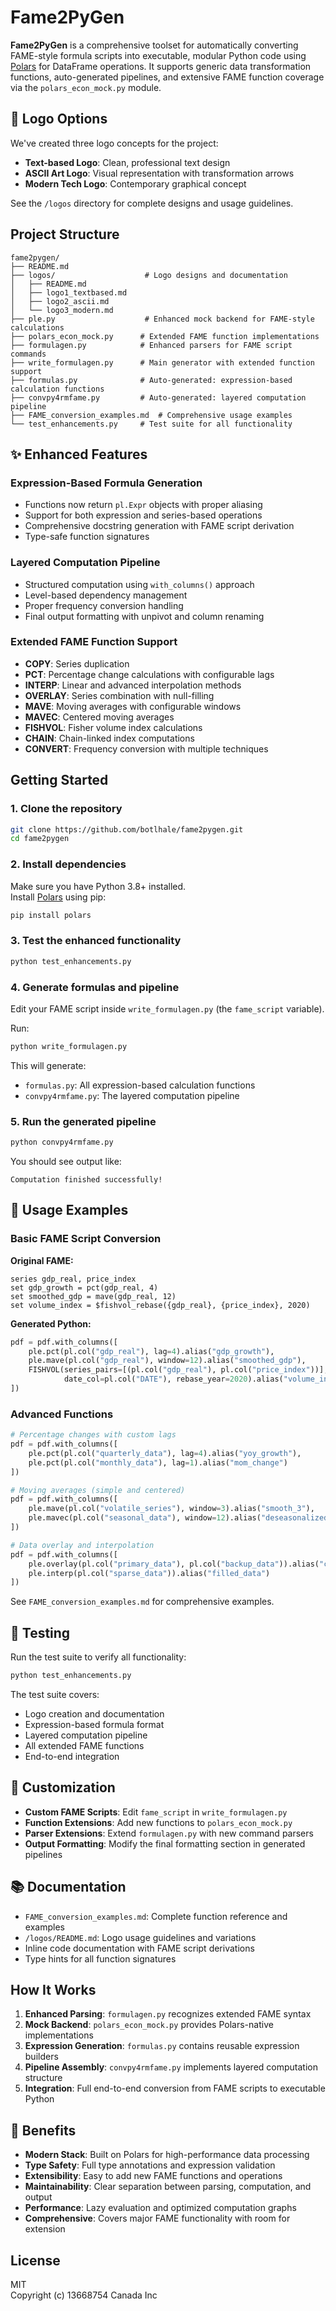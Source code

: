 # Fame2PyGen

**Fame2PyGen** is a comprehensive toolset for automatically converting FAME-style formula scripts into executable, modular Python code using [Polars](https://pola.rs/) for DataFrame operations. It supports generic data transformation functions, auto-generated pipelines, and extensive FAME function coverage via the `polars_econ_mock.py` module.

## 🎨 Logo Options

We've created three logo concepts for the project:

- **Text-based Logo**: Clean, professional text design
- **ASCII Art Logo**: Visual representation with transformation arrows  
- **Modern Tech Logo**: Contemporary graphical concept

See the `/logos` directory for complete designs and usage guidelines.

## Project Structure

```
fame2pygen/
├── README.md
├── logos/                    # Logo designs and documentation
│   ├── README.md
│   ├── logo1_textbased.md
│   ├── logo2_ascii.md
│   └── logo3_modern.md
├── ple.py                    # Enhanced mock backend for FAME-style calculations
├── polars_econ_mock.py      # Extended FAME function implementations
├── formulagen.py            # Enhanced parsers for FAME script commands
├── write_formulagen.py      # Main generator with extended function support
├── formulas.py              # Auto-generated: expression-based calculation functions
├── convpy4rmfame.py         # Auto-generated: layered computation pipeline
├── FAME_conversion_examples.md  # Comprehensive usage examples
└── test_enhancements.py     # Test suite for all functionality
```

## ✨ Enhanced Features

### Expression-Based Formula Generation
- Functions now return `pl.Expr` objects with proper aliasing
- Support for both expression and series-based operations
- Comprehensive docstring generation with FAME script derivation
- Type-safe function signatures

### Layered Computation Pipeline
- Structured computation using `with_columns()` approach
- Level-based dependency management
- Proper frequency conversion handling
- Final output formatting with unpivot and column renaming

### Extended FAME Function Support
- **COPY**: Series duplication
- **PCT**: Percentage change calculations with configurable lags
- **INTERP**: Linear and advanced interpolation methods
- **OVERLAY**: Series combination with null-filling
- **MAVE**: Moving averages with configurable windows
- **MAVEC**: Centered moving averages
- **FISHVOL**: Fisher volume index calculations
- **CHAIN**: Chain-linked index computations
- **CONVERT**: Frequency conversion with multiple techniques

## Getting Started

### 1. Clone the repository

```bash
git clone https://github.com/botlhale/fame2pygen.git
cd fame2pygen
```

### 2. Install dependencies

Make sure you have Python 3.8+ installed.  
Install [Polars](https://pola.rs/) using pip:

```bash
pip install polars
```

### 3. Test the enhanced functionality

```bash
python test_enhancements.py
```

### 4. Generate formulas and pipeline

Edit your FAME script inside `write_formulagen.py` (the `fame_script` variable).

Run:

```bash
python write_formulagen.py
```

This will generate:
- `formulas.py`: All expression-based calculation functions
- `convpy4rmfame.py`: The layered computation pipeline

### 5. Run the generated pipeline

```bash
python convpy4rmfame.py
```

You should see output like:

```
Computation finished successfully!
```

## 🚀 Usage Examples

### Basic FAME Script Conversion

**Original FAME:**
```fame
series gdp_real, price_index
set gdp_growth = pct(gdp_real, 4)
set smoothed_gdp = mave(gdp_real, 12)
set volume_index = $fishvol_rebase({gdp_real}, {price_index}, 2020)
```

**Generated Python:**
```python
pdf = pdf.with_columns([
    ple.pct(pl.col("gdp_real"), lag=4).alias("gdp_growth"),
    ple.mave(pl.col("gdp_real"), window=12).alias("smoothed_gdp"),
    FISHVOL(series_pairs=[(pl.col("gdp_real"), pl.col("price_index"))], 
            date_col=pl.col("DATE"), rebase_year=2020).alias("volume_index")
])
```

### Advanced Functions

```python
# Percentage changes with custom lags
pdf = pdf.with_columns([
    ple.pct(pl.col("quarterly_data"), lag=4).alias("yoy_growth"),
    ple.pct(pl.col("monthly_data"), lag=1).alias("mom_change")
])

# Moving averages (simple and centered)
pdf = pdf.with_columns([
    ple.mave(pl.col("volatile_series"), window=3).alias("smooth_3"),
    ple.mavec(pl.col("seasonal_data"), window=12).alias("deseasonalized")
])

# Data overlay and interpolation
pdf = pdf.with_columns([
    ple.overlay(pl.col("primary_data"), pl.col("backup_data")).alias("combined"),
    ple.interp(pl.col("sparse_data")).alias("filled_data")
])
```

See `FAME_conversion_examples.md` for comprehensive examples.

## 🧪 Testing

Run the test suite to verify all functionality:

```bash
python test_enhancements.py
```

The test suite covers:
- Logo creation and documentation
- Expression-based formula format
- Layered computation pipeline
- All extended FAME functions
- End-to-end integration

## 🔧 Customization

- **Custom FAME Scripts**: Edit `fame_script` in `write_formulagen.py`
- **Function Extensions**: Add new functions to `polars_econ_mock.py`
- **Parser Extensions**: Extend `formulagen.py` with new command parsers
- **Output Formatting**: Modify the final formatting section in generated pipelines

## 📚 Documentation

- `FAME_conversion_examples.md`: Complete function reference and examples
- `/logos/README.md`: Logo usage guidelines and variations
- Inline code documentation with FAME script derivations
- Type hints for all function signatures

## How It Works

1. **Enhanced Parsing**: `formulagen.py` recognizes extended FAME syntax
2. **Mock Backend**: `polars_econ_mock.py` provides Polars-native implementations
3. **Expression Generation**: `formulas.py` contains reusable expression builders
4. **Pipeline Assembly**: `convpy4rmfame.py` implements layered computation structure
5. **Integration**: Full end-to-end conversion from FAME scripts to executable Python

## 🎯 Benefits

- **Modern Stack**: Built on Polars for high-performance data processing
- **Type Safety**: Full type annotations and expression validation
- **Extensibility**: Easy to add new FAME functions and operations
- **Maintainability**: Clear separation between parsing, computation, and output
- **Performance**: Lazy evaluation and optimized computation graphs
- **Comprehensive**: Covers major FAME functionality with room for extension

## License

MIT  
Copyright (c) 13668754 Canada Inc
